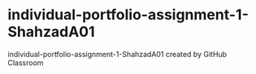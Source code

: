 # individual-portfolio-assignment-1-ShahzadA01
individual-portfolio-assignment-1-ShahzadA01 created by GitHub Classroom
